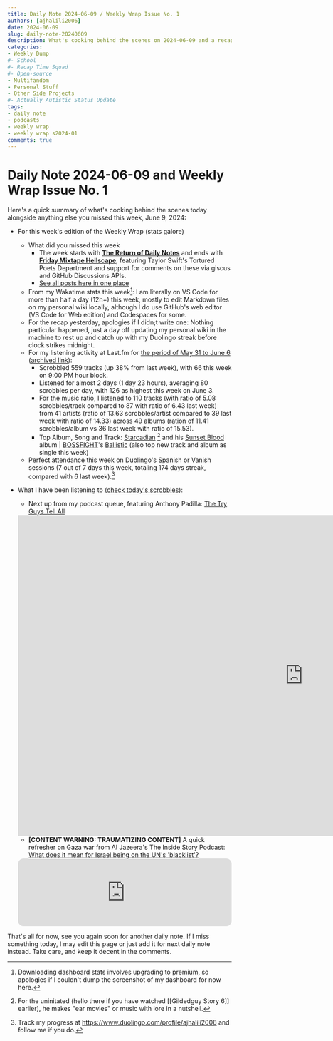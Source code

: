 ```yaml
---
title: Daily Note 2024-06-09 / Weekly Wrap Issue No. 1
authors: [ajhalili2006]
date: 2024-06-09
slug: daily-note-20240609
description: What's cooking behind the scenes on 2024-06-09 and a recap for the last week
categories:
- Weekly Dump
#- School
#- Recap Time Squad
#- Open-source
- Multifandom
- Personal Stuff
- Other Side Projects
#- Actually Autistic Status Update
tags:
- daily note
- podcasts
- weekly wrap
- weekly wrap s2024-01
comments: true
---
```


# Daily Note 2024-06-09 and Weekly Wrap Issue No. 1

Here's a quick summary of what's cooking behind the scenes today alongside anything else you missed this week, June 9, 2024:

* For this week's edition of the Weekly Wrap (stats galore)
    * What did you missed this week
        * The week starts with [**The Return of Daily Notes**](https://wiki.andreijiroh.xyz/garden/daily-notes/2024-06-02) and ends with [**Friday Mixtape Hellscape**](https://wiki.andreijiroh.xyz/garden/daily-notes/2024-06-07), featuring Taylor Swift's Tortured Poets Department and support for comments on these via giscus and GitHub Discussions APIs.
        * [See all posts here in one place](https://wiki.andreijiroh.xyz/tags/#weekly-wrap-s2024-01)
    * From my Wakatime stats this week[^1]: I am literally on VS Code for more than half a day (12h+) this week, mostly to edit Markdown files on my personal wiki locally, although I do use GitHub's web editor (VS Code for Web edition) and Codespaces for some.
    * For the recap yesterday, apologies if I didn;t write one: Nothing particular happened, just a day off updating my personal wiki in the machine to rest up and catch up with my Duolingo streak before clock strikes midnight.
    * For my listening activity at Last.fm for [the period of May 31 to June 6] ([archived link]):
        * Scrobbled 559 tracks (up 38% from last week), with 66 this week on 9:00 PM hour block.
        * Listened for almost 2 days (1 day 23 hours), averaging 80 scrobbles per day, with 126 as highest this week on June 3.
        * For the music ratio, I listened to 110 tracks (with ratio of 5.08 scrobbles/track compared to 87 with ratio of 6.43 last week) from 41 artists (ratio of 13.63 scrobbles/artist compared to 39 last week with ratio of 14.33) across 49 albums (ration of 11.41 scrobbles/album vs 36 last week with ratio of 15.53).
        * Top Album, Song and Track: [Starcadian] [^2] and his [Sunset Blood] album | [BOSSFIGHT]'s [Ballistic] (also top new track and album as single this week)
    * Perfect attendance this week on Duolingo's Spanish or Vanish sessions (7 out of 7 days this week, totaling 174 days streak, compared with 6 last week).[^3]
* What I have been listening to ([check today's scrobbles](https://www.last.fm/user/ajhalili2006/library?from=2024-06-08&to=2024-06-09)):
    * Next up from my podcast queue, featuring Anthony Padilla: [The Try Guys Tell All](https://www.youtube.com/watch?v=IUoZRtzegkU)

    <div class="video-wrapper">
      <iframe width="1280" height="720" src="https://www.youtube.com/embed/IUoZRtzegkU" frameborder="0" allowfullscreen></iframe>
    </div>

    * **[CONTENT WARNING: TRAUMATIZING CONTENT]** A quick refresher on Gaza war from Al Jazeera's The Inside Story Podcast: [What does it mean for Israel being on the UN's 'blacklist'?](https://play.headliner.app/podcast/_cpf_cl26fdw930000ejqk7xrtfurn/episode/5585a6f0-0c89-4716-9bfe-b189010f4e66)

    <iframe style="border-radius:12px" src="https://open.spotify.com/embed/episode/2WslH0ePLC8TvL6SGbzfME?utm_source=generator" width="100%" height="152" frameBorder="0" allowfullscreen="" allow="autoplay; clipboard-write; encrypted-media; fullscreen; picture-in-picture" loading="lazy"></iframe>

That's all for now, see you again soon for another daily note. If I miss something today, I may edit this page or just add it for next daily note instead. Take care, and keep it decent in the comments.

[^1]: Downloading dashboard stats involves upgrading to premium, so apologies if I couldn't dump the screenshot of my dashboard for now here.
[^2]: For the uninitated (hello there if you have watched [[Gildedguy Story 6]] earlier), he makes "ear movies" or music with lore in a nutshell.
[^3]: Track my progress at <https://www.duolingo.com/profile/ajhalili2006> and follow me if you do.

[the period of May 31 to June 6]: https://www.last.fm/user/ajhalili2006/listening-report/year/2024/week/22
[archived link]: https://archive.md/qLA8X
[Starcadian]: https://wiki.andreijiroh.xyz/multiverse/indie-music/starcadian.md
[BOSSFIGHT]: https://wiki.andreijiroh.xyz/multiverse/monstercat/bossfight.md
[Sunset Blood]: https://youtube.com/playlist?list=PLl2bxnbryx0AKbl8TGu8KA9z-khhYfKcS&si=Aebm6tSSF_8CFULV
[Ballistic]: https://youtu.be/_aLxnMuwFxA
